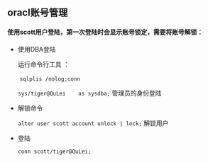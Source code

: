 ## oracl账号管理

#### 使用scott用户登陆，第一次登陆时会显示账号锁定，需要将账号解锁：

* 使用DBA登陆

  运行命令行工具    ：  

  ​	`sqlplis /nolog;conn    `

  `sys/tiger@QuLei    as sysdba;`  管理员的身份登陆

* 解锁命令

  `alter user scott account unlock | lock;`  解锁用户

* 登陆

  `conn scott/tiger@QuLei;`

     

  

  





